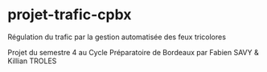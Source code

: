 # projet-trafic-cpbx

Régulation du trafic par la gestion automatisée des feux tricolores

Projet du semestre 4 au Cycle Préparatoire de Bordeaux
  par Fabien SAVY & Killian TROLES
